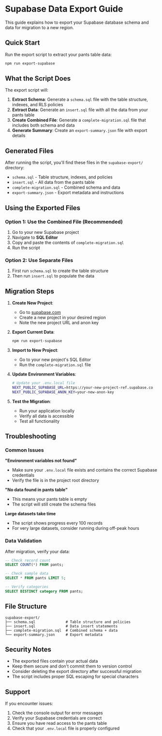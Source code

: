 # Supabase Data Export Guide

This guide explains how to export your Supabase database schema and data for migration to a new region.

## Quick Start

Run the export script to extract your pants table data:

```bash
npm run export-supabase
```

## What the Script Does

The export script will:

1. **Extract Schema**: Generate a `schema.sql` file with the table structure, indexes, and RLS policies
2. **Extract Data**: Generate an `insert.sql` file with all the data from your pants table
3. **Create Combined File**: Generate a `complete-migration.sql` file that includes both schema and data
4. **Generate Summary**: Create an `export-summary.json` file with export details

## Generated Files

After running the script, you'll find these files in the `supabase-export/` directory:

- `schema.sql` - Table structure, indexes, and policies
- `insert.sql` - All data from the pants table
- `complete-migration.sql` - Combined schema and data
- `export-summary.json` - Export metadata and instructions

## Using the Exported Files

### Option 1: Use the Combined File (Recommended)

1. Go to your new Supabase project
2. Navigate to **SQL Editor**
3. Copy and paste the contents of `complete-migration.sql`
4. Run the script

### Option 2: Use Separate Files

1. First run `schema.sql` to create the table structure
2. Then run `insert.sql` to populate the data

## Migration Steps

1. **Create New Project**:

   - Go to [supabase.com](https://supabase.com)
   - Create a new project in your desired region
   - Note the new project URL and anon key

2. **Export Current Data**:

   ```bash
   npm run export-supabase
   ```

3. **Import to New Project**:

   - Go to your new project's SQL Editor
   - Run the `complete-migration.sql` file

4. **Update Environment Variables**:

   ```bash
   # Update your .env.local file
   NEXT_PUBLIC_SUPABASE_URL=https://your-new-project-ref.supabase.co
   NEXT_PUBLIC_SUPABASE_ANON_KEY=your-new-anon-key
   ```

5. **Test the Migration**:
   - Run your application locally
   - Verify all data is accessible
   - Test all functionality

## Troubleshooting

### Common Issues

**"Environment variables not found"**

- Make sure your `.env.local` file exists and contains the correct Supabase credentials
- Verify the file is in the project root directory

**"No data found in pants table"**

- This means your pants table is empty
- The script will still create the schema files

**Large datasets take time**

- The script shows progress every 100 records
- For very large datasets, consider running during off-peak hours

### Data Validation

After migration, verify your data:

```sql
-- Check record count
SELECT COUNT(*) FROM pants;

-- Check sample data
SELECT * FROM pants LIMIT 5;

-- Verify categories
SELECT DISTINCT category FROM pants;
```

## File Structure

```
supabase-export/
├── schema.sql              # Table structure and policies
├── insert.sql              # Data insert statements
├── complete-migration.sql  # Combined schema + data
└── export-summary.json     # Export metadata
```

## Security Notes

- The exported files contain your actual data
- Keep them secure and don't commit them to version control
- Consider deleting the export directory after successful migration
- The script includes proper SQL escaping for special characters

## Support

If you encounter issues:

1. Check the console output for error messages
2. Verify your Supabase credentials are correct
3. Ensure you have read access to the pants table
4. Check that your `.env.local` file is properly configured

